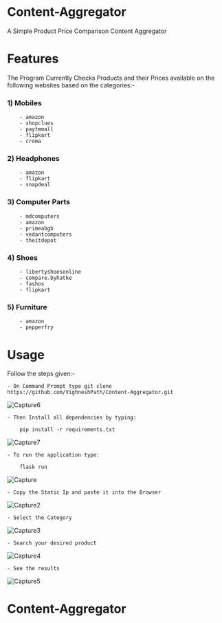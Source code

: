 # Content-Aggregator
A Simple Product Price Comparison Content Aggregator

# Features

The Program Currently Checks Products and their Prices available on the following websites based on the categories:-

### 1) Mobiles

        - amazon
        - shopclues
        - paytmmall
        - flipkart
        - croma

### 2) Headphones

        - amazon
        - flipkart
        - snapdeal
        
       
### 3) Computer Parts
        - mdcomputers
        - amazon
        - primeabgb
        - vedantcomputers
        - theitdepot
        
### 4) Shoes

        - libertyshoesonline
        - compare.byhatke
        - fashos
        - flipkart

### 5) Furniture

        - amazon
        - pepperfry
 
 # Usage
 Follow the steps given:-
 
    - On Command Prompt type git clone https://github.com/VighneshPath/Content-Aggregator.git
    
![Capture6](https://user-images.githubusercontent.com/59459766/82474367-94565f00-9ae8-11ea-888b-2aca379dbba1.PNG)
  
    - Then Install all dependencies by typing: 
    
        pip install -r requirements.txt
        
![Capture7](https://user-images.githubusercontent.com/59459766/82474395-a0dab780-9ae8-11ea-8686-9f4afe8c115e.PNG)

    - To run the application type: 
        
        flask run 
        
![Capture](https://user-images.githubusercontent.com/59459766/82473609-776d5c00-9ae7-11ea-9dc9-b940262efb43.PNG)
    
    - Copy the Static Ip and paste it into the Browser
   
![Capture2](https://user-images.githubusercontent.com/59459766/82473687-953ac100-9ae7-11ea-8b17-f44e29cf005d.PNG)
    
    - Select the Category
    
![Capture3](https://user-images.githubusercontent.com/59459766/82473730-a5eb3700-9ae7-11ea-87e6-47da006dffdc.PNG)

    - Search your desired product

![Capture4](https://user-images.githubusercontent.com/59459766/82473768-b00d3580-9ae7-11ea-9f31-68a3d25e9190.PNG)

    - See the results
    
![Capture5](https://user-images.githubusercontent.com/59459766/82473852-cd420400-9ae7-11ea-82d8-d9084ed899c6.PNG)

    
    
 
# Content-Aggregator
